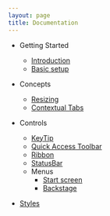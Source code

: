 ```yaml
---
layout: page
title: Documentation
---
```


- Getting Started
    - [Introduction](./introduction)
    - [Basic setup](./basic-setup)

- Concepts
    - [Resizing](./concepts/resizing)
    - [Contextual Tabs](./concepts/contextual-tabs)

- Controls
    - [KeyTip](./controls/keytip)
    - [Quick Access Toolbar](./controls/quick-access-toolbar)
    - [Ribbon](./controls/ribbon)
    - [StatusBar](./controls/statusbar-and-statusbaritem)
    - Menus   
        - [Start screen](./controls/start-screen)
        - [Backstage](./controls/backstage)

- [Styles](./styles)
